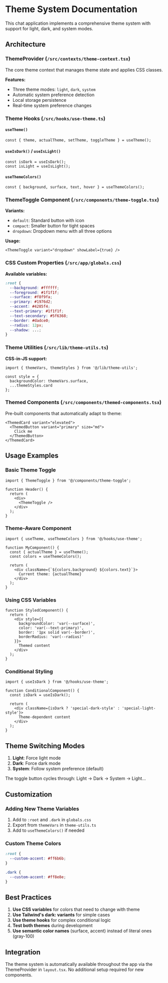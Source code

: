# Theme System Documentation

This chat application implements a comprehensive theme system with support for light, dark, and system modes.

## Architecture

### ThemeProvider (`/src/contexts/theme-context.tsx`)
The core theme context that manages theme state and applies CSS classes.

**Features:**
- Three theme modes: `light`, `dark`, `system`
- Automatic system preference detection
- Local storage persistence
- Real-time system preference changes

### Theme Hooks (`/src/hooks/use-theme.ts`)

#### `useTheme()`
```tsx
const { theme, actualTheme, setTheme, toggleTheme } = useTheme();
```

#### `useIsDark()` / `useIsLight()`
```tsx
const isDark = useIsDark();
const isLight = useIsLight();
```

#### `useThemeColors()`
```tsx
const { background, surface, text, hover } = useThemeColors();
```

### ThemeToggle Component (`/src/components/theme-toggle.tsx`)

**Variants:**
- `default`: Standard button with icon
- `compact`: Smaller button for tight spaces
- `dropdown`: Dropdown menu with all three options

**Usage:**
```tsx
<ThemeToggle variant="dropdown" showLabel={true} />
```

### CSS Custom Properties (`/src/app/globals.css`)

**Available variables:**
```css
:root {
  --background: #ffffff;
  --foreground: #1f1f1f;
  --surface: #f8f9fa;
  --primary: #1976d2;
  --accent: #4285f4;
  --text-primary: #1f1f1f;
  --text-secondary: #5f6368;
  --border: #dadce0;
  --radius: 12px;
  --shadow: ...;
}
```

### Theme Utilities (`/src/lib/theme-utils.ts`)

**CSS-in-JS support:**
```tsx
import { themeVars, themeStyles } from '@/lib/theme-utils';

const style = {
  backgroundColor: themeVars.surface,
  ...themeStyles.card
};
```

### Themed Components (`/src/components/themed-components.tsx`)

Pre-built components that automatically adapt to theme:

```tsx
<ThemedCard variant="elevated">
  <ThemedButton variant="primary" size="md">
    Click me
  </ThemedButton>
</ThemedCard>
```

## Usage Examples

### Basic Theme Toggle
```tsx
import { ThemeToggle } from '@/components/theme-toggle';

function Header() {
  return (
    <div>
      <ThemeToggle />
    </div>
  );
}
```

### Theme-Aware Component
```tsx
import { useTheme, useThemeColors } from '@/hooks/use-theme';

function MyComponent() {
  const { actualTheme } = useTheme();
  const colors = useThemeColors();
  
  return (
    <div className={`${colors.background} ${colors.text}`}>
      Current theme: {actualTheme}
    </div>
  );
}
```

### Using CSS Variables
```tsx
function StyledComponent() {
  return (
    <div style={{
      backgroundColor: 'var(--surface)',
      color: 'var(--text-primary)',
      border: '1px solid var(--border)',
      borderRadius: 'var(--radius)'
    }}>
      Themed content
    </div>
  );
}
```

### Conditional Styling
```tsx
import { useIsDark } from '@/hooks/use-theme';

function ConditionalComponent() {
  const isDark = useIsDark();
  
  return (
    <div className={isDark ? 'special-dark-style' : 'special-light-style'}>
      Theme-dependent content
    </div>
  );
}
```

## Theme Switching Modes

1. **Light**: Force light mode
2. **Dark**: Force dark mode  
3. **System**: Follow system preference (default)

The toggle button cycles through: Light → Dark → System → Light...

## Customization

### Adding New Theme Variables
1. Add to `:root` and `.dark` in `globals.css`
2. Export from `themeVars` in `theme-utils.ts`
3. Add to `useThemeColors()` if needed

### Custom Theme Colors
```css
:root {
  --custom-accent: #ff6b6b;
}

.dark {
  --custom-accent: #ff8e8e;
}
```

## Best Practices

1. **Use CSS variables** for colors that need to change with theme
2. **Use Tailwind's dark: variants** for simple cases
3. **Use theme hooks** for complex conditional logic
4. **Test both themes** during development
5. **Use semantic color names** (surface, accent) instead of literal ones (gray-100)

## Integration

The theme system is automatically available throughout the app via the ThemeProvider in `layout.tsx`. No additional setup required for new components.